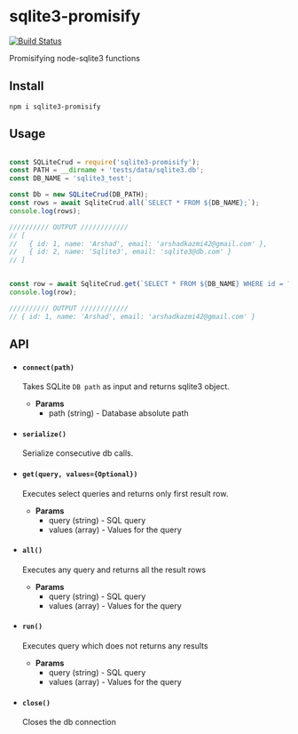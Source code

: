 # sqlite3-promisify

[![Build Status](https://api.travis-ci.com/arshadkazmi42/sqlite3-promisify.svg?branch=master)](https://api.travis-ci.com/arshadkazmi42/sqlite3-promisify)

Promisifying node-sqlite3 functions

## Install

```
npm i sqlite3-promisify
```

## Usage

```javascript

const SQLiteCrud = require('sqlite3-promisify');
const PATH = __dirname + 'tests/data/sqlite3.db';
const DB_NAME = 'sqlite3_test';

const Db = new SQLiteCrud(DB_PATH);
const rows = await SqliteCrud.all(`SELECT * FROM ${DB_NAME};`);
console.log(rows);

////////// OUTPUT ////////////
// [ 
//   { id: 1, name: 'Arshad', email: 'arshadkazmi42@gmail.com' },
//   { id: 2, name: 'Sqlite3', email: 'sqlite3@db.com' }
// ]


const row = await SqliteCrud.get(`SELECT * FROM ${DB_NAME} WHERE id = ?;`, [1]);
console.log(row);

////////// OUTPUT ////////////
// { id: 1, name: 'Arshad', email: 'arshadkazmi42@gmail.com' }
```

## API

- #### `connect(path)`
  Takes SQLite `DB path` as input and returns sqlite3 object.
  - **Params**
    - path (string) - Database absolute path

- #### `serialize()`
  Serialize consecutive db calls.

- #### `get(query, values={Optional})`
  Executes select queries and returns only first result row. 
  - **Params**
    - query (string) - SQL query
    - values (array) - Values for the query

- #### `all()`
  Executes any query and returns all the result rows
  - **Params**
    - query (string) - SQL query
    - values (array) - Values for the query

- #### `run()`
  Executes query which does not returns any results
  - **Params**
    - query (string) - SQL query
    - values (array) - Values for the query

- #### `close()`
  Closes the db connection

